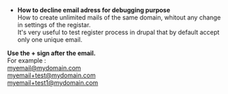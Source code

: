 * **How to decline email adress for debugging purpose**   
How to create unlimited mails of the same domain, whitout any change in settings of the registar.    
It's very useful to test register process in drupal that by default accept only one unique email.
    
**Use the + sign after the email.**   
For example :   
myemail@mydomain.com   
myemail+test@mydomain.com   
myemail+test1@mydomain.com   


